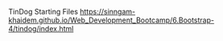 TinDog Starting Files
https://sinngam-khaidem.github.io/Web_Development_Bootcamp/6.Bootstrap-4/tindog/index.html
